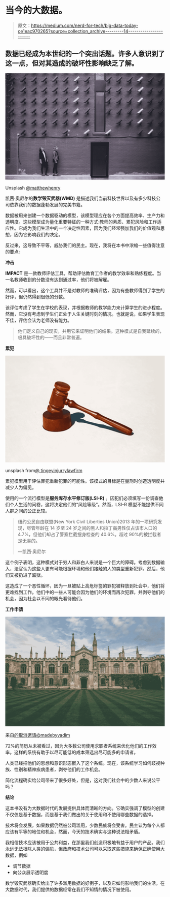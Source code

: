 # 当今的大数据。

> 原文：<https://medium.com/nerd-for-tech/big-data-today-ce1eac970265?source=collection_archive---------14----------------------->

## 数据已经成为本世纪的一个突出话题。许多人意识到了这一点，但对其造成的破坏性影响缺乏了解。

![](img/63c57a7ab3f9b58d0ba89aae770b5be6.png)

Unsplash [@matthewhenry](https://unsplash.com/@matthewhenry)

凯茜·奥尼尔的**数学毁灭武器(WMD)** 是描述我们当前科技世界以及有多少科技公司依靠我们的数据蓬勃发展的完美书籍。

数据被用来创建一个数据驱动的模型，该模型理应在各个方面提高效率、生产力和透明度。这些模型成为量化重要特征的一种方式:教师的素质、累犯风险和工作适应性。它成为我们生活中的一个决定性因素，因为我们经常强加我们的价值观和思想，因为它影响我们的决定。

反过来，这导致不平等，威胁我们的民主。现在，我将在本书中浓缩一些值得注意的要点:

**冲击**

**IMPACT** 是一款教师评估工具，帮助评估教育工作者的教学效率和熟练程度。当一名教师收到的分数没有达到通过率，他们将被解雇。

然而，可以看出，这个工具并不是对教师的准确评估，因为有些教师得到了学生的好评，但仍然得到很低的分数。

该评估考虑了学生在学校的表现，并根据教师的教学能力来计算学生的进步程度。然而，它没有考虑到学生们正处于人生关键时刻的情况。也就是说，如果学生表现不佳，评估会认为老师没有能力。

> 他们定义自己的现实，并用它来证明他们的结果。这种模式是自我延续的，极具破坏性的——而且非常普遍。

**累犯**

![](img/8f25eaddfef30cc27aa7e79bc95e4b51.png)

unsplash from[@ tingeyinjurrylawfirm](https://unsplash.com/@tingeyinjurylawfirm)

累犯模型用于评估罪犯重新犯罪的可能性。该模式的目标是在量刑时创造透明度并减少人为偏见。

使用的一个流行模型是**服务库存水平修订版(LSI-R)** 。囚犯们必须填写一份调查他们个人生活的问卷，这将决定他们的“风险等级”。然而，LSI-R 模型不能提供不同人群之间的公正比较。

> 纽约公民自由联盟(New York Civil Liberties Union)2013 年的一项研究发现，尽管年龄在 14 岁至 24 岁之间的黑人和拉丁裔男性仅占该市人口的 4.7%，但他们却占了警察拦截搜身检查的 40.6%。超过 90%的被拦截者是无辜的。
> 
> —凯西·奥尼尔

这个例子表明，这种模式对于穷人和非白人来说是一个巨大的障碍。考虑到数据输入，法官认为这些人更有可能根据环境和他们接触的人的类型重新犯罪。然后，他们又被扔进了监狱。

这造成了一个恶性循环，因为一旦被贴上高危标签的罪犯被释放到社会中，他们将更难找到工作。他们中的一些人可能会因为他们的环境而再次犯罪，并剥夺他们的机会，因为社会以不同的眼光看待他们。

**工作申请**

![](img/56fda74f5cb7b22edbae5fcca1c8f5b3.png)

来自[的取消邀请@madebyvadim](https://unsplash.com/@madebyvadim)

72%的简历从未被看过，因为大多数公司使用求职者系统来优化他们的工作效率。这样的系统有助于以尽可能低的成本筛选出尽可能多的申请者。

人类已经把他们的思想和意识形态嵌入了这个系统。现在，该系统学习如何歧视种族、性别和精神疾病患者，剥夺他们的工作机会。

简化流程确实给公司带来了很多好处，但是，这对我们社会中的少数人来说公平吗？

**结论**

这本书没有为大数据时代的发展提供具体而清晰的方向。它确实强调了模型的创建不仅仅是基于数据，而是基于我们做出的关于使用和不使用哪些数据的选择。

技术将会发展，如果数据仍然被公司滥用，少数民族将会受害。民主认为每个人都应该有平等的地位和机会，然而，今天的技术确实与这种说法相矛盾。

我相信技术应该被用于公共利益，在那里我们创造积极地有益于用户的产品。我们永远无法根除人类的偏见，但政府和技术公司可以采取这些措施来确保正确使用大数据，例如

*   调节数据
*   向公众展示透明度

数学毁灭武器确实给出了许多滥用数据的好例子，以及它如何影响我们的生活。在大数据时代，我们提供的数据经常在我们不知情的情况下被使用。